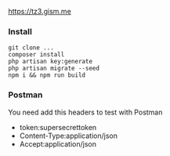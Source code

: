 https://tz3.gism.me

### Install
    git clone ...
    composer install
    php artisan key:generate
    php artisan migrate --seed
    npm i && npm run build


### Postman
You need add this headers to test with Postman
 - token:supersecrettoken
 - Content-Type:application/json
 - Accept:application/json
